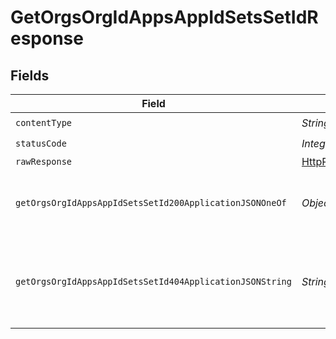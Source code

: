 # GetOrgsOrgIdAppsAppIdSetsSetIdResponse


## Fields

| Field                                                                                                                    | Type                                                                                                                     | Required                                                                                                                 | Description                                                                                                              |
| ------------------------------------------------------------------------------------------------------------------------ | ------------------------------------------------------------------------------------------------------------------------ | ------------------------------------------------------------------------------------------------------------------------ | ------------------------------------------------------------------------------------------------------------------------ |
| `contentType`                                                                                                            | *String*                                                                                                                 | :heavy_check_mark:                                                                                                       | N/A                                                                                                                      |
| `statusCode`                                                                                                             | *Integer*                                                                                                                | :heavy_check_mark:                                                                                                       | N/A                                                                                                                      |
| `rawResponse`                                                                                                            | [HttpResponse<byte[]>](https://docs.oracle.com/en/java/javase/11/docs/api/java.net.http/java/net/http/HttpResponse.html) | :heavy_minus_sign:                                                                                                       | N/A                                                                                                                      |
| `getOrgsOrgIdAppsAppIdSetsSetId200ApplicationJSONOneOf`                                                                  | *Object*                                                                                                                 | :heavy_minus_sign:                                                                                                       | The Requested Deployment Set.<br/><br/>                                                                                  |
| `getOrgsOrgIdAppsAppIdSetsSetId404ApplicationJSONString`                                                                 | *String*                                                                                                                 | :heavy_minus_sign:                                                                                                       | No Deployment Set with ID `setId` found in Application.<br/><br/>                                                        |